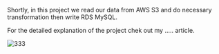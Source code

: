 Shortly, in this project we read our data from AWS S3 and do necessary transformation then write RDS MySQL.

For the detailed explanation of the project chek out my ..... article.

![333](https://github.com/huseyinkafali/Data-Ingestion-and-Transformation---AWS-S3-to-AWS-RDS-MySQL/assets/142720557/c5b53e58-5b9d-45e4-9d59-4002cf26d087)

